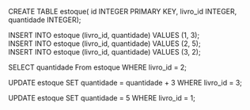 CREATE TABLE estoque(
id INTEGER PRIMARY KEY,
livro_id INTEGER,
quantidade INTEGER);



INSERT INTO estoque (livro_id, quantidade) VALUES (1, 3);  
INSERT INTO estoque (livro_id, quantidade) VALUES (2, 5);  
INSERT INTO estoque (livro_id, quantidade) VALUES (3, 2);


SELECT quantidade From estoque WHERE livro_id = 2;

UPDATE estoque SET quantidade = quantidade + 3 WHERE livro_id = 3;

UPDATE estoque SET quantidade = 5 WHERE livro_id = 1;